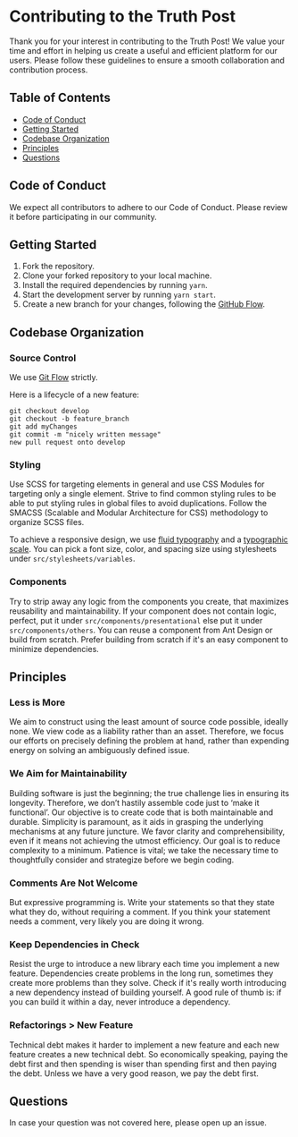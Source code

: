 # Contributing to the Truth Post

Thank you for your interest in contributing to the Truth Post!
We value your time and effort in helping us create a useful and efficient platform for our users.
Please follow these guidelines to ensure a smooth collaboration and contribution process.

## Table of Contents

- [Code of Conduct](https://github.com/proveuswrong/webapp-news/blob/main/CODE_OF_CONDUCT.md)
- [Getting Started](#getting-started)
- [Codebase Organization](#codebase-organization)
- [Principles](#principles)
- [Questions](#questions)

## Code of Conduct

We expect all contributors to adhere to our Code of Conduct. Please review it before participating in our community.

## Getting Started

1. Fork the repository.
2. Clone your forked repository to your local machine.
3. Install the required dependencies by running `yarn`.
4. Start the development server by running `yarn start`.
5. Create a new branch for your changes, following the [GitHub Flow](https://docs.github.com/en/get-started/quickstart/github-flow).

## Codebase Organization

### Source Control
We use [Git Flow](https://www.atlassian.com/git/tutorials/comparing-workflows/gitflow-workflow) strictly. 

Here is a lifecycle of a new feature:

    git checkout develop
    git checkout -b feature_branch
    git add myChanges
    git commit -m "nicely written message"
    new pull request onto develop

### Styling

Use SCSS for targeting elements in general and use CSS Modules for targeting only a single element.
Strive to find common styling rules to be able to put styling rules in global files to avoid duplications.
Follow the SMACSS (Scalable and Modular Architecture for CSS) methodology to organize SCSS files.

To achieve a responsive design, we use [fluid typography](https://css-tricks.com/snippets/css/fluid-typography/) and
a [typographic scale](https://spencermortensen.com/articles/typographic-scale/).
You can pick a font size, color, and spacing size using stylesheets under `src/stylesheets/variables`.

### Components

Try to strip away any logic from the components you create, that maximizes reusability and maintainability. If your component does not
contain logic, perfect, put it under `src/components/presentational` else put it under `src/components/others`.
You can reuse a component from Ant Design or build from scratch. Prefer building from scratch if it's an easy component to minimize dependencies.

## Principles

### Less is More
We aim to construct using the least amount of source code possible, ideally none. We view code as a liability rather than an asset. Therefore, we focus our efforts on precisely defining the problem at hand, rather than expending energy on solving an ambiguously defined issue.

### We Aim for Maintainability
Building software is just the beginning; the true challenge lies in ensuring its longevity. Therefore, we don’t hastily assemble code just to ‘make it functional’. Our objective is to create code that is both maintainable and durable. Simplicity is paramount, as it aids in grasping the underlying mechanisms at any future juncture. We favor clarity and comprehensibility, even if it means not achieving the utmost efficiency. Our goal is to reduce complexity to a minimum. Patience is vital; we take the necessary time to thoughtfully consider and strategize before we begin coding.

### Comments Are Not Welcome
But expressive programming is. Write your statements so that they state what they do, without requiring a comment. If you think your statement needs a comment, very likely you are doing it wrong.

### Keep Dependencies in Check
Resist the urge to introduce a new library each time you implement a new feature. Dependencies create problems in the long run, sometimes they create more problems than they solve. Check if it's really worth introducing a new dependency instead of building yourself. A good rule of thumb is: if you can build it within a day, never introduce a dependency.

### Refactorings > New Feature
Technical debt makes it harder to implement a new feature and each new feature creates a new technical debt. So economically speaking, paying the debt first and then spending is wiser than spending first and then paying the debt. Unless we have a very good reason, we pay the debt first.

## Questions
In case your question was not covered here, please open up an issue.
